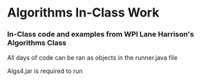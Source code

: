 # Algorithms In-Class Work

### In-Class code and examples from WPI Lane Harrison's Algorithms Class

All days of code can be ran as objects in the runner.java file

Algs4.jar is required to run
